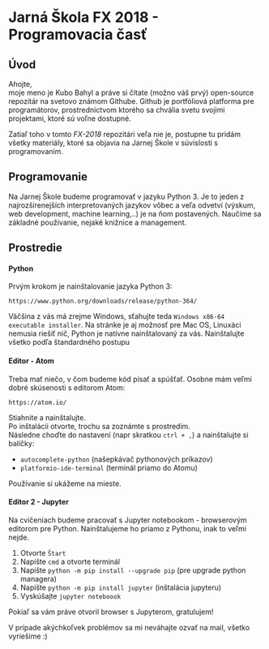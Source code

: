 # Jarná Škola FX 2018 - Programovacia časť

## Úvod
Ahojte,  
moje meno je Kubo Bahyl a práve si čítate (možno váš prvý) open-source repozitár na svetovo známom Githube. Github je portfóliová platforma pre programátorov, prostredníctvom ktorého sa chvália svetu svojimi projektami, ktoré sú voľne dostupné.

Zatiaľ toho v tomto *FX-2018* repozitári veľa nie je, postupne tu pridám všetky materiály, ktoré sa objavia na Jarnej Škole v súvislosti s programovaním.

## Programovanie

Na Jarnej Škole budeme programovať v jazyku Python 3. Je to jeden z najrozšírenejších interpretovaných jazykov vôbec a veľa odvetví (výskum, web development, machine learning,..) je na ňom postavených. Naučíme sa základné používanie, nejaké knižnice a management.

## Prostredie

#### Python

Prvým krokom je nainštalovanie jazyka Python 3:

`https://www.python.org/downloads/release/python-364/`

Väčšina z vás má zrejme Windows, sťahujte teda `Windows x86-64 executable installer`. Na stránke je aj možnosť pre Mac OS, Linuxáci nemusia riešiť nič, Python je natívne nainštalovaný za vás. Nainštalujte všetko podľa štandardného postupu

#### Editor - Atom

Treba mať niečo, v čom budeme kód písať a spúšťať. Osobne mám veľmi dobré skúsenosti s editorom Atom:

`https://atom.io/`

Stiahnite a nainštalujte.  
Po inštalácii otvorte, trochu sa zoznámte s prostredím.  
Následne choďte do nastavení (napr skratkou `ctrl + ,`) a nainštalujte si balíčky:

* `autocomplete-python` (našepkávač pythonových príkazov)
* `platformio-ide-terminal` (terminál priamo do Atomu)

Používanie si ukážeme na mieste.

#### Editor 2 - Jupyter

Na cvičeniach budeme pracovať s Jupyter notebookom - browserovým editorom pre Python. Nainštalujeme ho priamo z Pythonu, inak to veľmi nejde.

1. Otvorte `Štart`
2. Napíšte `cmd` a otvorte terminál
3. Napíšte `python -m pip install --upgrade pip` (pre upgrade python managera)
4. Napíšte `python -m pip install jupyter` (inštalácia jupyteru)
5. Vyskúšajte `jupyter noteboook`

Pokiaľ sa vám práve otvoril browser s Jupyterom, gratulujem!

V prípade akýchkoľvek problémov sa mi neváhajte ozvať na mail, všetko vyriešime :)
